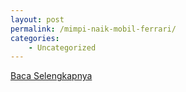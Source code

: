 ```yaml
---
layout: post
permalink: /mimpi-naik-mobil-ferrari/
categories:
    - Uncategorized
---
```


[Baca Selengkapnya](/06)